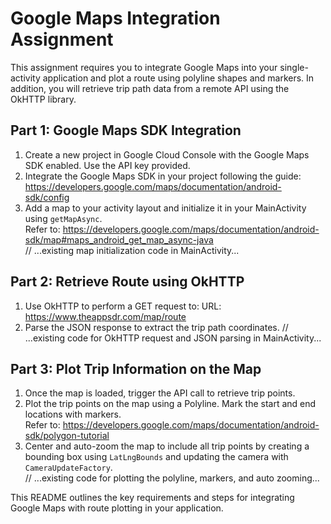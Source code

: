 # Google Maps Integration Assignment

This assignment requires you to integrate Google Maps into your single-activity application and plot a route using polyline shapes and markers. In addition, you will retrieve trip path data from a remote API using the OkHTTP library.

## Part 1: Google Maps SDK Integration
1. Create a new project in Google Cloud Console with the Google Maps SDK enabled. Use the API key provided.
2. Integrate the Google Maps SDK in your project following the guide:
   https://developers.google.com/maps/documentation/android-sdk/config
3. Add a map to your activity layout and initialize it in your MainActivity using `getMapAsync`.  
   Refer to: https://developers.google.com/maps/documentation/android-sdk/map#maps_android_get_map_async-java  
   // ...existing map initialization code in MainActivity...

## Part 2: Retrieve Route using OkHTTP
1. Use OkHTTP to perform a GET request to:
   URL: https://www.theappsdr.com/map/route  
2. Parse the JSON response to extract the trip path coordinates.
   // ...existing code for OkHTTP request and JSON parsing in MainActivity...

## Part 3: Plot Trip Information on the Map
1. Once the map is loaded, trigger the API call to retrieve trip points.
2. Plot the trip points on the map using a Polyline. Mark the start and end locations with markers.  
   Refer to: https://developers.google.com/maps/documentation/android-sdk/polygon-tutorial
3. Center and auto-zoom the map to include all trip points by creating a bounding box using `LatLngBounds` and updating the camera with `CameraUpdateFactory`.  
   // ...existing code for plotting the polyline, markers, and auto zooming...

This README outlines the key requirements and steps for integrating Google Maps with route plotting in your application.
